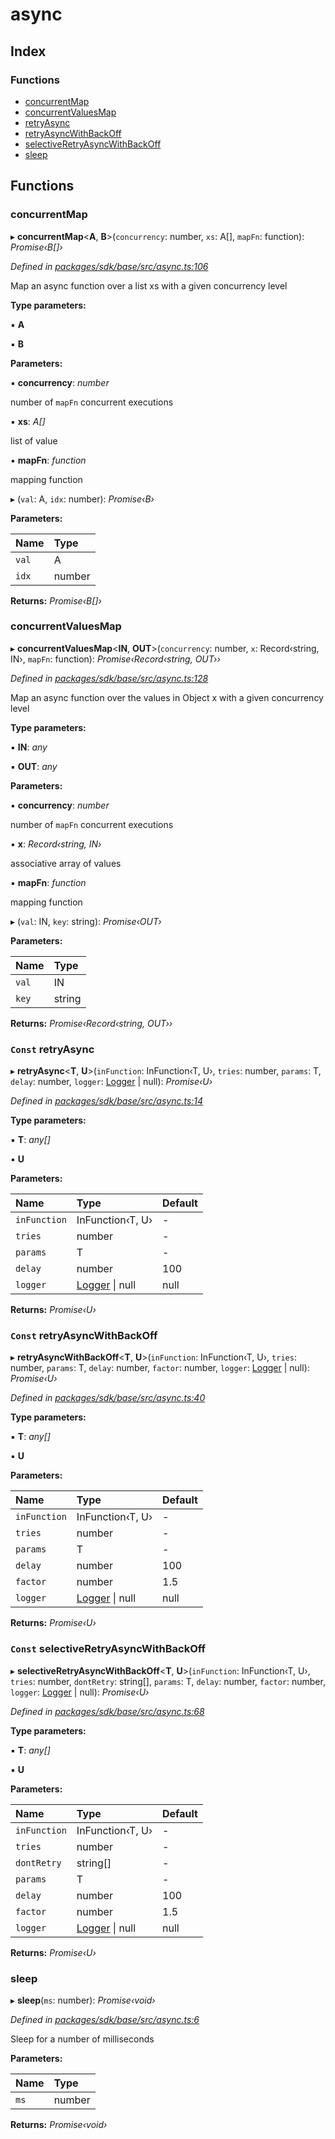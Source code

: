 # async

## Index

### Functions

* [concurrentMap](_async_.md#concurrentmap)
* [concurrentValuesMap](_async_.md#concurrentvaluesmap)
* [retryAsync](_async_.md#const-retryasync)
* [retryAsyncWithBackOff](_async_.md#const-retryasyncwithbackoff)
* [selectiveRetryAsyncWithBackOff](_async_.md#const-selectiveretryasyncwithbackoff)
* [sleep](_async_.md#sleep)

## Functions

### concurrentMap

▸ **concurrentMap**&lt;**A**, **B**&gt;\(`concurrency`: number, `xs`: A\[\], `mapFn`: function\): _Promise‹B\[\]›_

_Defined in_ [_packages/sdk/base/src/async.ts:106_](https://github.com/celo-org/celo-monorepo/blob/master/packages/sdk/base/src/async.ts#L106)

Map an async function over a list xs with a given concurrency level

**Type parameters:**

▪ **A**

▪ **B**

**Parameters:**

▪ **concurrency**: _number_

number of `mapFn` concurrent executions

▪ **xs**: _A\[\]_

list of value

▪ **mapFn**: _function_

mapping function

▸ \(`val`: A, `idx`: number\): _Promise‹B›_

**Parameters:**

| Name | Type |
| :--- | :--- |
| `val` | A |
| `idx` | number |

**Returns:** _Promise‹B\[\]›_

### concurrentValuesMap

▸ **concurrentValuesMap**&lt;**IN**, **OUT**&gt;\(`concurrency`: number, `x`: Record‹string, IN›, `mapFn`: function\): _Promise‹Record‹string, OUT››_

_Defined in_ [_packages/sdk/base/src/async.ts:128_](https://github.com/celo-org/celo-monorepo/blob/master/packages/sdk/base/src/async.ts#L128)

Map an async function over the values in Object x with a given concurrency level

**Type parameters:**

▪ **IN**: _any_

▪ **OUT**: _any_

**Parameters:**

▪ **concurrency**: _number_

number of `mapFn` concurrent executions

▪ **x**: _Record‹string, IN›_

associative array of values

▪ **mapFn**: _function_

mapping function

▸ \(`val`: IN, `key`: string\): _Promise‹OUT›_

**Parameters:**

| Name | Type |
| :--- | :--- |
| `val` | IN |
| `key` | string |

**Returns:** _Promise‹Record‹string, OUT››_

### `Const` retryAsync

▸ **retryAsync**&lt;**T**, **U**&gt;\(`inFunction`: InFunction‹T, U›, `tries`: number, `params`: T, `delay`: number, `logger`: [Logger](_logger_.md#logger) \| null\): _Promise‹U›_

_Defined in_ [_packages/sdk/base/src/async.ts:14_](https://github.com/celo-org/celo-monorepo/blob/master/packages/sdk/base/src/async.ts#L14)

**Type parameters:**

▪ **T**: _any\[\]_

▪ **U**

**Parameters:**

| Name | Type | Default |
| :--- | :--- | :--- |
| `inFunction` | InFunction‹T, U› | - |
| `tries` | number | - |
| `params` | T | - |
| `delay` | number | 100 |
| `logger` | [Logger](_logger_.md#logger) \| null | null |

**Returns:** _Promise‹U›_

### `Const` retryAsyncWithBackOff

▸ **retryAsyncWithBackOff**&lt;**T**, **U**&gt;\(`inFunction`: InFunction‹T, U›, `tries`: number, `params`: T, `delay`: number, `factor`: number, `logger`: [Logger](_logger_.md#logger) \| null\): _Promise‹U›_

_Defined in_ [_packages/sdk/base/src/async.ts:40_](https://github.com/celo-org/celo-monorepo/blob/master/packages/sdk/base/src/async.ts#L40)

**Type parameters:**

▪ **T**: _any\[\]_

▪ **U**

**Parameters:**

| Name | Type | Default |
| :--- | :--- | :--- |
| `inFunction` | InFunction‹T, U› | - |
| `tries` | number | - |
| `params` | T | - |
| `delay` | number | 100 |
| `factor` | number | 1.5 |
| `logger` | [Logger](_logger_.md#logger) \| null | null |

**Returns:** _Promise‹U›_

### `Const` selectiveRetryAsyncWithBackOff

▸ **selectiveRetryAsyncWithBackOff**&lt;**T**, **U**&gt;\(`inFunction`: InFunction‹T, U›, `tries`: number, `dontRetry`: string\[\], `params`: T, `delay`: number, `factor`: number, `logger`: [Logger](_logger_.md#logger) \| null\): _Promise‹U›_

_Defined in_ [_packages/sdk/base/src/async.ts:68_](https://github.com/celo-org/celo-monorepo/blob/master/packages/sdk/base/src/async.ts#L68)

**Type parameters:**

▪ **T**: _any\[\]_

▪ **U**

**Parameters:**

| Name | Type | Default |
| :--- | :--- | :--- |
| `inFunction` | InFunction‹T, U› | - |
| `tries` | number | - |
| `dontRetry` | string\[\] | - |
| `params` | T | - |
| `delay` | number | 100 |
| `factor` | number | 1.5 |
| `logger` | [Logger](_logger_.md#logger) \| null | null |

**Returns:** _Promise‹U›_

### sleep

▸ **sleep**\(`ms`: number\): _Promise‹void›_

_Defined in_ [_packages/sdk/base/src/async.ts:6_](https://github.com/celo-org/celo-monorepo/blob/master/packages/sdk/base/src/async.ts#L6)

Sleep for a number of milliseconds

**Parameters:**

| Name | Type |
| :--- | :--- |
| `ms` | number |

**Returns:** _Promise‹void›_

